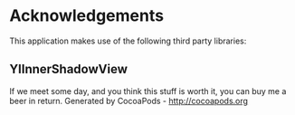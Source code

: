 # Acknowledgements
This application makes use of the following third party libraries:

## YIInnerShadowView

If we meet some day, and you think this stuff is worth it, you can buy me a beer in return.
Generated by CocoaPods - http://cocoapods.org
